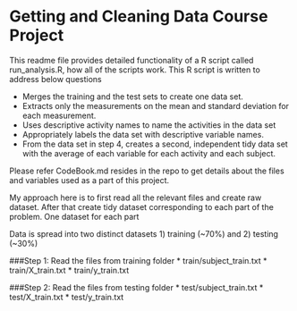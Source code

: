 # Getting and Cleaning Data Course Project

This readme file provides detailed functionality of a R script called run_analysis.R, how all of the scripts work. This R script is written to address below questions
* Merges the training and the test sets to create one data set.
* Extracts only the measurements on the mean and standard deviation for each measurement. 
* Uses descriptive activity names to name the activities in the data set
* Appropriately labels the data set with descriptive variable names. 
* From the data set in step 4, creates a second, independent tidy data set with the average of each variable for each activity and each subject.

Please refer CodeBook.md resides in the repo to get details about the files and variables used as a part of this project. 

My approach here is to first read all the relevant files and create raw dataset. After that create tidy dataset corresponding to each part of the problem. One dataset for each part

Data is spread into two distinct datasets 1) training (~70%) and 2) testing (~30%)

###Step 1: Read the files from training folder 
    * train/subject_train.txt
    * train/X_train.txt
    * train/y_train.txt

###Step 2: Read the files from testing folder 
    * test/subject_train.txt
    * test/X_train.txt
    * test/y_train.txt
